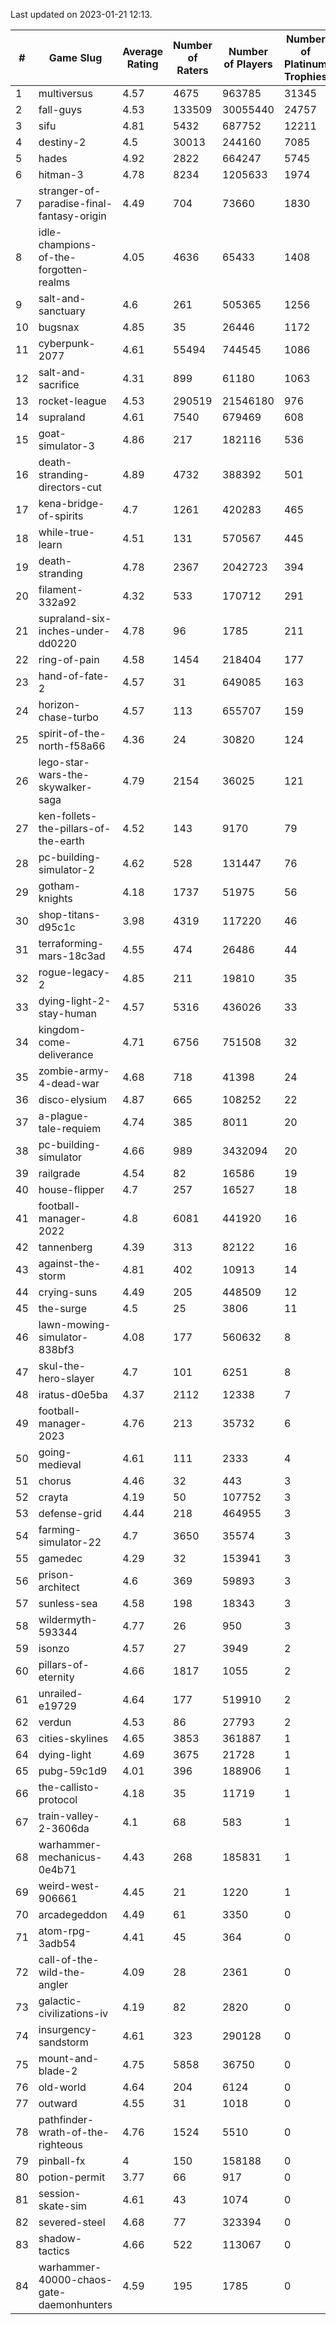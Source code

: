 Last updated on 2023-01-21 12:13.


|#|Game Slug|Average Rating|Number of Raters|Number of Players|Number of Platinum Trophies|Max Rarity (%)|
|---|---|---|---|---|---|---|
|1|multiversus|4.57|4675|963785|31345|75|
|2|fall-guys|4.53|133509|30055440|24757|0.8|
|3|sifu|4.81|5432|687752|12211|96|
|4|destiny-2|4.5|30013|244160|7085|94|
|5|hades|4.92|2822|664247|5745|89|
|6|hitman-3|4.78|8234|1205633|1974|47|
|7|stranger-of-paradise-final-fantasy-origin|4.49|704|73660|1830|98|
|8|idle-champions-of-the-forgotten-realms|4.05|4636|65433|1408|4|
|9|salt-and-sanctuary|4.6|261|505365|1256|83|
|10|bugsnax|4.85|35|26446|1172|97|
|11|cyberpunk-2077|4.61|55494|744545|1086|65|
|12|salt-and-sacrifice|4.31|899|61180|1063|91|
|13|rocket-league|4.53|290519|21546180|976|78|
|14|supraland|4.61|7540|679469|608|99|
|15|goat-simulator-3|4.86|217|182116|536|92|
|16|death-stranding-directors-cut|4.89|4732|388392|501|91|
|17|kena-bridge-of-spirits|4.7|1261|420283|465|94|
|18|while-true-learn|4.51|131|570567|445|93|
|19|death-stranding|4.78|2367|2042723|394|91|
|20|filament-332a92|4.32|533|170712|291|93|
|21|supraland-six-inches-under-dd0220|4.78|96|1785|211|99|
|22|ring-of-pain|4.58|1454|218404|177|96|
|23|hand-of-fate-2|4.57|31|649085|163|72|
|24|horizon-chase-turbo|4.57|113|655707|159|88|
|25|spirit-of-the-north-f58a66|4.36|24|30820|124|65|
|26|lego-star-wars-the-skywalker-saga|4.79|2154|36025|121|97|
|27|ken-follets-the-pillars-of-the-earth|4.52|143|9170|79|45|
|28|pc-building-simulator-2|4.62|528|131447|76|75|
|29|gotham-knights|4.18|1737|51975|56|25|
|30|shop-titans-d95c1c|3.98|4319|117220|46|97|
|31|terraforming-mars-18c3ad|4.55|474|26486|44|44|
|32|rogue-legacy-2|4.85|211|19810|35|3|
|33|dying-light-2-stay-human|4.57|5316|436026|33|7|
|34|kingdom-come-deliverance|4.71|6756|751508|32|30|
|35|zombie-army-4-dead-war|4.68|718|41398|24|67|
|36|disco-elysium|4.87|665|108252|22|28|
|37|a-plague-tale-requiem|4.74|385|8011|20|92|
|38|pc-building-simulator|4.66|989|3432094|20|48|
|39|railgrade|4.54|82|16586|19|98|
|40|house-flipper|4.7|257|16527|18|94|
|41|football-manager-2022|4.8|6081|441920|16|49|
|42|tannenberg|4.39|313|82122|16|88|
|43|against-the-storm|4.81|402|10913|14|37|
|44|crying-suns|4.49|205|448509|12|66|
|45|the-surge|4.5|25|3806|11|94|
|46|lawn-mowing-simulator-838bf3|4.08|177|560632|8|85|
|47|skul-the-hero-slayer|4.7|101|6251|8|95|
|48|iratus-d0e5ba|4.37|2112|12338|7|85|
|49|football-manager-2023|4.76|213|35732|6|79|
|50|going-medieval|4.61|111|2333|4|67|
|51|chorus|4.46|32|443|3|86|
|52|crayta|4.19|50|107752|3|23|
|53|defense-grid|4.44|218|464955|3|80|
|54|farming-simulator-22|4.7|3650|35574|3|77|
|55|gamedec|4.29|32|153941|3|27|
|56|prison-architect|4.6|369|59893|3|29|
|57|sunless-sea|4.58|198|18343|3|36|
|58|wildermyth-593344|4.77|26|950|3|17|
|59|isonzo|4.57|27|3949|2|57|
|60|pillars-of-eternity|4.66|1817|1055|2|81|
|61|unrailed-e19729|4.64|177|519910|2|9|
|62|verdun|4.53|86|27793|2|76|
|63|cities-skylines|4.65|3853|361887|1|72|
|64|dying-light|4.69|3675|21728|1|95|
|65|pubg-59c1d9|4.01|396|188906|1|73|
|66|the-callisto-protocol|4.18|35|11719|1|4|
|67|train-valley-2-3606da|4.1|68|583|1|89|
|68|warhammer-mechanicus-0e4b71|4.43|268|185831|1|25|
|69|weird-west-906661|4.45|21|1220|1|85|
|70|arcadegeddon|4.49|61|3350|0|90|
|71|atom-rpg-3adb54|4.41|45|364|0|98|
|72|call-of-the-wild-the-angler|4.09|28|2361|0|63|
|73|galactic-civilizations-iv|4.19|82|2820|0|80|
|74|insurgency-sandstorm|4.61|323|290128|0|5|
|75|mount-and-blade-2|4.75|5858|36750|0|26|
|76|old-world|4.64|204|6124|0|82|
|77|outward|4.55|31|1018|0|73|
|78|pathfinder-wrath-of-the-righteous|4.76|1524|5510|0|51|
|79|pinball-fx|4|150|158188|0|85|
|80|potion-permit|3.77|66|917|0|98|
|81|session-skate-sim|4.61|43|1074|0|27|
|82|severed-steel|4.68|77|323394|0|14|
|83|shadow-tactics|4.66|522|113067|0|3|
|84|warhammer-40000-chaos-gate-daemonhunters|4.59|195|1785|0|2|
